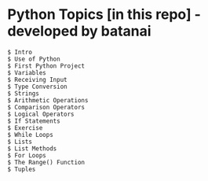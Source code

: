# Python Topics [in this repo] - developed by batanai

    $ Intro
    $ Use of Python
    $ First Python Project
    $ Variables
    $ Receiving Input
    $ Type Conversion
    $ Strings
    $ Arithmetic Operations
    $ Comparison Operators
    $ Logical Operators
    $ If Statements
    $ Exercise
    $ While Loops
    $ Lists
    $ List Methods
    $ For Loops
    $ The Range() Function
    $ Tuples